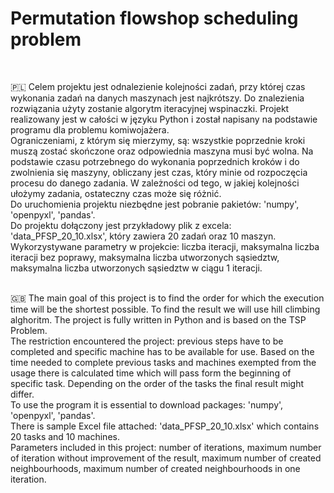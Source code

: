 <h1>Permutation flowshop scheduling problem</h1></br>

🇵🇱 Celem projektu jest odnalezienie kolejności zadań, przy której czas wykonania zadań na danych maszynach jest najkrótszy. Do znalezienia rozwiązania użyty zostanie algorytm iteracyjnej wspinaczki. Projekt realizowany jest w całości w języku Python i został napisany na podstawie programu dla problemu komiwojażera.</br>
Ograniczeniami, z którym się mierzymy, są: wszystkie poprzednie kroki muszą zostać skończone oraz odpowiednia maszyna musi być wolna. Na podstawie czasu potrzebnego do wykonania poprzednich kroków i do zwolnienia się maszyny, obliczany jest czas, który minie od rozpoczęcia procesu do danego zadania. W zależności od tego, w jakiej kolejności ułożymy zadania, ostateczny czas może się różnić.</br>
Do uruchomienia projektu niezbędne jest pobranie pakietów: 'numpy', 'openpyxl', 'pandas'.</br>
Do projektu dołączony jest przykładowy plik z excela: 'data_PFSP_20_10.xlsx', który zawiera 20 zadań oraz 10 maszyn.</br>
Wykorzystywane parametry w projekcie: liczba iteracji, maksymalna liczba iteracji bez poprawy, maksymalna liczba utworzonych sąsiedztw, maksymalna liczba utworzonych sąsiedztw w ciągu 1 iteracji.</br></br>


🇬🇧 The main goal of this project is to find the order for which the execution time will be the shortest possible. To find the result we will use hill climbing alghoritm. The project is fully written in Python and is based on the TSP Problem. </br>
The restriction encountered the project: previous steps have to be completed and specific machine has to be available for use. Based on the time needed to complete previous tasks and machines exempted from the usage there is calculated time which will pass form the beginning of specific task. Depending on the order of the tasks the final result might differ.</br>
To use the program it is essential to download packages: 'numpy', 'openpyxl', 'pandas'.</br>
There is sample Excel file attached: 'data_PFSP_20_10.xlsx' which contains 20 tasks and 10 machines.</br>
Parameters included in this project: number of iterations, maximum number of iteration without improvement of the result, maximum number of created neighbourhoods, maximum number of created neighbourhoods in one iteration.
